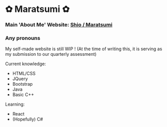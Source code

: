 # ✿ Maratsumi ✿
### Main 'About Me' Website: [Shio / Maratsumi](https://shio-info.carrd.co/)

### Any pronouns

My self-made website is still WIP ! (At the time of writing this, it is serving as my submission to our quarterly assessment)

Current knowledge:
* HTML/CSS
* JQuery
* Bootstrap
* Java
* Basic C++

Learning:
* React
* (Hopefully) C#
